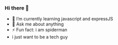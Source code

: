 ### Hi there 👋


- 🌱 I’m currently learning javascript and expressJS
- 💬 Ask me about anything
- ⚡ Fun fact: i am spiderman
- i just want to be a tech guy
